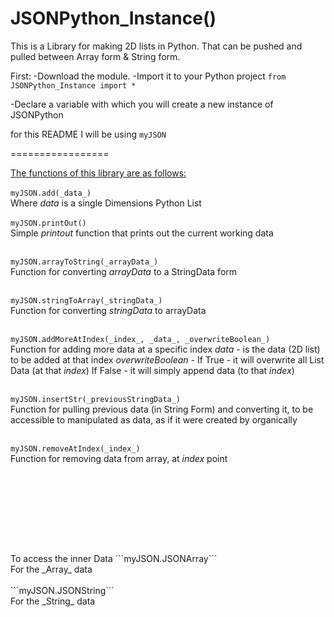 # JSONPython_Instance()

This is a Library for making 2D lists in Python. That can be pushed and pulled between Array form & String form.

First:
-Download the module.
-Import it to your Python project
```from JSONPython_Instance import *```

-Declare a variable with which you will create a new instance of JSONPython

for this README I will be using ```myJSON```

=================

<u>The functions of this library are as follows:</u>
<br><br>
```myJSON.add(_data_)```
<br>
Where _data_ is a single Dimensions Python List
<br><br>
```myJSON.printOut()```
<br>
Simple _printout_ function that prints out the current working data
<br><br>

```myJSON.arrayToString(_arrayData_)``` 
<br>
Function for converting _arrayData_ to a StringData form
<br><br>

```myJSON.stringToArray(_stringData_)```
<br>
Function for converting _stringData_ to arrayData
<br><br>

```myJSON.addMoreAtIndex(_index_, _data_, _overwriteBoolean_)```
<br>
Function for adding more data at a specific index
_data_ - is the data (2D list) to be added at that index
_overwriteBoolean_ - If True - it will overwrite all List Data (at that _index_)
If False - it will simply append data (to that _index_)
<br><br>

```myJSON.insertStr(_previousStringData_)```
<br>
Function for pulling previous data (in String Form) and 
converting it, to be accessible to manipulated as data, 
as if it were created by organically
<br><br>

```myJSON.removeAtIndex(_index_)```
<br>
Function for removing data from array, at 
_index_ point

<br><br>
=================
<br>
To access the inner Data
```myJSON.JSONArray```
<br>
For the _Array_ data
<br><br>
```myJSON.JSONString```
<br>
For the _String_ data

<br><br><br>



